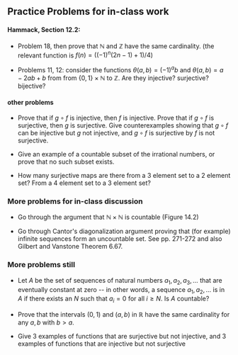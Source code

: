 ## Practice Problems for in-class work

#### Hammack, Section 12.2:

- Problem 18, then prove that $\mathbb{N}$ and $\mathbb{Z}$ have the same cardinality. (the relevant function is $f(n)=((-1)^n(2n-1)+1)/4$)

- Problems 11, 12: consider the functions $\theta(a,b)=(-1)^ab$ and $\theta(a,b)=a-2ab+b$ from from $\{0,1\}\times\mathbb{N}$ to $\mathbb{Z}$.  Are they injective? surjective? bijective?

#### other problems

- Prove that if $g\circ f$ is injective, then $f$ is injective. Prove that if $g\circ f$ is surjective, then $g$ is surjective.
Give counterexamples showing that $g\circ f$ can be injective but $g$ not injective, and $g\circ f$ is surjective by $f$ is not surjective.

- Give an example of a countable subset of the irrational numbers, or prove that no such subset exists.

- How many surjective maps are there from a 3 element set to a 2 element set?  From a 4 element set to a 3 element set?


### More problems for in-class discussion

- Go through the argument that $\mathbb{N}\times\mathbb{N}$ is countable (Figure 14.2) 

- Go through Cantor's diagonalization argument proving that (for example) infinite sequences form an uncountable set. See pp. 271-272 and also Gilbert and Vanstone Theorem 6.67.


### More problems still

- Let $A$ be the set of sequences of natural numbers $a_1,a_2,a_3,\ldots$ that are eventually constant at zero -- in other words,
a sequence $a_1,a_2,\ldots$ is in $A$ if there exists an $N$ such that $a_i=0$ for all $i\ge N$.  Is $A$ countable?

- Prove that the intervals  $(0,1)$ and $(a,b)$ in $\mathbb{R}$ have the same cardinality for any $a,b$ with $b>a$.  

- Give 3 examples of functions that are surjective but not injective, and 3 examples of functions that are injective but not surjective

